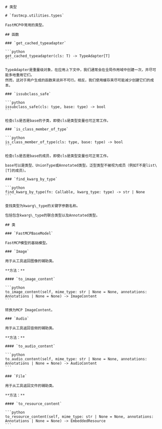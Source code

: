 ````
# 类型

# `fastmcp.utilities.types`

FastMCP中常用的类型。

## 函数

### `get_cached_typeadapter`

```python
get_cached_typeadapter(cls: T) -> TypeAdapter[T]
```

TypeAdapter是重量级对象，在应用上下文中，我们通常会在全局作用域中创建一次，并尽可能多地重用它们。
然而，这对于用户生成的函数来说并不可行。相反，我们使用缓存来尽可能减少创建它们的成本。

### `issubclass_safe`

```python
issubclass_safe(cls: type, base: type) -> bool
```

检查cls是否是base的子类，即使cls是类型变量也可正常工作。

### `is_class_member_of_type`

```python
is_class_member_of_type(cls: type, base: type) -> bool
```

检查cls是否是base的成员，即使cls是类型变量也可正常工作。

base可以是类型、UnionType或Annotated类型。泛型类型不被视为成员（例如T不是list\[T]的成员）。

### `find_kwarg_by_type`

```python
find_kwarg_by_type(fn: Callable, kwarg_type: type) -> str | None
```

查找类型为kwarg\_type的关键字参数名称。

包括包含kwarg\_type的联合类型以及Annotated类型。

## 类

### `FastMCPBaseModel`

FastMCP模型的基础模型。

### `Image`

用于从工具返回图像的辅助类。

**方法：**

#### `to_image_content`

```python
to_image_content(self, mime_type: str | None = None, annotations: Annotations | None = None) -> ImageContent
```

转换为MCP ImageContent。

### `Audio`

用于从工具返回音频的辅助类。

**方法：**

#### `to_audio_content`

```python
to_audio_content(self, mime_type: str | None = None, annotations: Annotations | None = None) -> AudioContent
```

### `File`

用于从工具返回文件的辅助类。

**方法：**

#### `to_resource_content`

```python
to_resource_content(self, mime_type: str | None = None, annotations: Annotations | None = None) -> EmbeddedResource
```

````